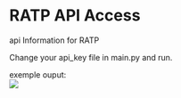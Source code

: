 # RATP API Access  
api Information for RATP

Change your api_key file in main.py and run.

exemple ouput:  
<img src="https://image.ibb.co/bQhNAo/Capture_du_2018_05_21_20_29_55.png"/>

